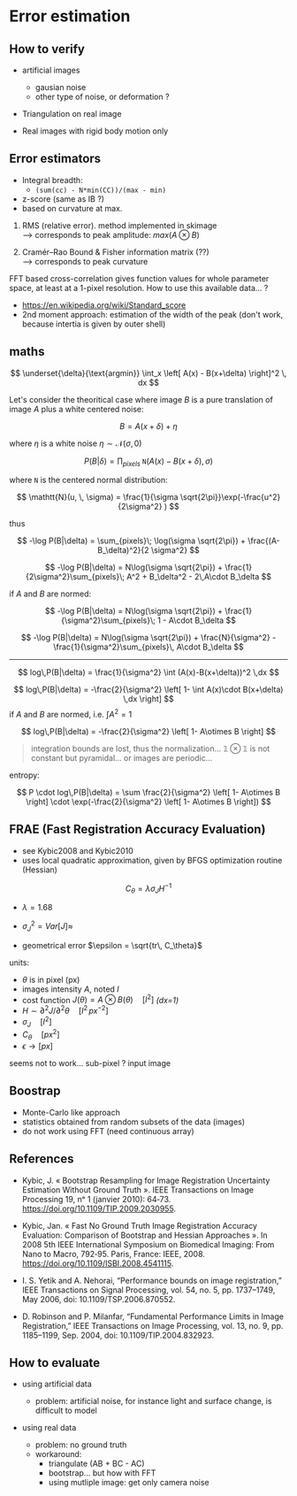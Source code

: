 # Error estimation

## How to verify

- artificial images
  - gausian noise
  - other type of noise, or deformation ?

- Triangulation on real image

- Real images with rigid body motion only

## Error estimators

- Integral breadth: 
  - `(sum(cc) - N*min(CC))/(max - min)`
- z-score (same as IB ?)
- based on curvature at max.


1. RMS (relative error). method implemented in skimage  
--> corresponds to peak amplitude: $max(A \otimes B)$

2.   Cramér–Rao Bound & Fisher information matrix (??)  
--> corresponds to peak curvature 

FFT based cross-correlation gives function values for whole parameter space, at least at a 1-pixel resolution. How to use this available data... ?

- https://en.wikipedia.org/wiki/Standard_score
- 2nd moment approach: estimation of the width of the peak (don't work, because intertia is given by outer shell)

## maths

$$
\underset{\delta}{\text{argmin}} \int_x \left[ A(x) - B(x+\delta) \right]^2 \, dx
$$


Let's consider the theoritical case where image $B$ is a pure translation of image $A$ plus a white centered noise:

$$
B = A(x + \delta) + \eta
$$

where $\eta$ is a white noise $\eta \sim \mathcal{N}(\sigma, \, 0)$


$$
P(B|\delta) = \prod_{pixels}\; \mathtt{N}( A(x)-B(x+\delta), \, \sigma ) 
$$

where $\mathtt{N}$ is the centered normal distribution:

$$
\mathtt{N}(u, \, \sigma) = \frac{1}{\sigma \sqrt{2\pi}}\exp(-\frac{u^2}{2\sigma^2}  )
$$

thus

$$
-\log P(B|\delta) = \sum_{pixels}\; \log(\sigma  \sqrt{2\pi}) + \frac{(A-B_\delta)^2}{2 \sigma^2}
$$

$$
-\log P(B|\delta) =  N\log(\sigma  \sqrt{2\pi}) + \frac{1}{2\sigma^2}\sum_{pixels}\; A^2 + B_\delta^2 - 2\,A\cdot B_\delta
$$

if $A$ and $B$ are normed:

$$
-\log P(B|\delta) =  N\log(\sigma  \sqrt{2\pi}) + \frac{1}{\sigma^2}\sum_{pixels}\; 1 - A\cdot B_\delta
$$

$$
-\log P(B|\delta) =  N\log(\sigma  \sqrt{2\pi}) + \frac{N}{\sigma^2} - \frac{1}{\sigma^2}\sum_{pixels}\, A\cdot B_\delta
$$

---

$$
log\,P(B|\delta) = \frac{1}{\sigma^2} \int (A(x)-B(x+\delta))^2 \,dx
$$

$$
log\,P(B|\delta) = -\frac{2}{\sigma^2} \left[ 1-  \int A(x)\cdot B(x+\delta) \,dx  \right]
$$ 
if $A$ and $B$ are normed, i.e. $\int A^2 = 1$

$$
log\,P(B|\delta) = -\frac{2}{\sigma^2} \left[ 1-  A\otimes B  \right]
$$ 

> integration bounds are lost, thus the normalization... $\mathbb{1}\otimes \mathbb{1}$ is not constant but pyramidal... or images are periodic...

entropy:

$$
P \cdot log\,P(B|\delta) = \sum \frac{2}{\sigma^2} \left[ 1-  A\otimes B  \right] \cdot \exp(-\frac{2}{\sigma^2} \left[ 1-  A\otimes B  \right])
$$ 


## FRAE (Fast Registration Accuracy Evaluation)

- see Kybic2008 and Kybic2010
- uses local quadratic approximation, given by BFGS optimization routine (Hessian)


$$
C_\theta = \lambda \sigma_J H^{-1}
$$

- $\lambda=1.68$
- $\sigma_J^2 = Var[J] \approx$


- geometrical error $\epsilon = \sqrt{tr\, C_\theta}$

units:
- $\theta$ is in pixel (px)
- images intensity $A$, noted $I$
- cost function $J(\theta) = A \otimes B (\theta) \quad [I^2]$ _(dx=1)_
- $H \sim \partial^2 J / \partial^2 \theta \quad [I^2 \, px^{-2}]$
- $\sigma_J \quad [I^2]$
- $C_\theta \quad [px^2]$
- $\epsilon \rightarrow [px]$

seems not to work... sub-pixel ? input image

## Boostrap

- Monte-Carlo like approach
- statistics obtained from random subsets of the data (images)
- do not work using FFT (need continuous array)

## References

- Kybic, J. « Bootstrap Resampling for Image Registration Uncertainty Estimation Without Ground Truth ». IEEE Transactions on Image Processing 19, nᵒ 1 (janvier 2010): 64‑73. https://doi.org/10.1109/TIP.2009.2030955.

- Kybic, Jan. « Fast No Ground Truth Image Registration Accuracy Evaluation: Comparison of Bootstrap and Hessian Approaches ». In 2008 5th IEEE International Symposium on Biomedical Imaging: From Nano to Macro, 792‑95. Paris, France: IEEE, 2008. https://doi.org/10.1109/ISBI.2008.4541115.

- I. S. Yetik and A. Nehorai, “Performance bounds on image registration,” IEEE Transactions on Signal Processing, vol. 54, no. 5, pp. 1737–1749, May 2006, doi: 10.1109/TSP.2006.870552.

- D. Robinson and P. Milanfar, “Fundamental Performance Limits in Image Registration,” IEEE Transactions on Image Processing, vol. 13, no. 9, pp. 1185–1199, Sep. 2004, doi: 10.1109/TIP.2004.832923.



## How to evaluate

- using artificial data
  - problem: artificial noise, for instance light and surface change, is difficult to model

- using real data
  - problem: no ground truth
  - workaround:
    - triangulate (AB + BC - AC)
    - bootstrap... but how with FFT
    - using mutliple image: get only camera noise